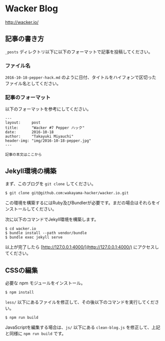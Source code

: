 # Wacker Blog

http://wacker.io/

## 記事の書き方

`_posts` ディレクトリ以下に以下のフォーマットで記事を投稿してください。

### ファイル名

`2016-10-18-pepper-hack.md` のように日付、タイトルをハイフォンで区切ったファイル名としてください。

### 記事のフォーマット

以下のフォーマットを参考にしてください。

```
---
layout:     post
title:      "Wacker #7 Pepper ハック"
date:       2016-10-18
author:     "Takayuki Miyauchi"
header-img: "img/2016-10-18-pepper.jpg"
---

記事の本文はここから
```

## Jekyll環境の構築

まず、このブログを `git clone` してください。

```
$ git clone git@github.com:wakayama-hacker/wacker.io.git
```

この環境を構築するにはRuby及びBundlerが必要です。まだの場合はそれらをインストールしてください。

次に以下のコマンドでJekyll環境を構築します。

```
$ cd wacker.io
$ bundle install --path vendor/bundle
$ bundle exec jekyll serve
```

以上が完了したら [http://127.0.0.1:4000/](http://127.0.0.1:4000/) にアクセスしてください。

## CSSの編集

必要な npm モジュールをインストール。

```
$ npm install
```

`less/` 以下にあるファイルを修正して、その後以下のコマンドを実行してください。

```
$ npm run build
```

JavaScriptを編集する場合は、`js/` 以下にある `clean-blog.js` を修正して、上記と同様に `npm run build` です。
